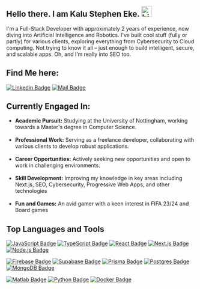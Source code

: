 ## Hello there. I am Kalu Stephen Eke. <img src="https://user-images.githubusercontent.com/1303154/88677602-1635ba80-d120-11ea-84d8-d263ba5fc3c0.gif" width="28px" height="28px" alt="hi">

I'm a Full-Stack Developer with approximately 2 years of experience, now diving into Artificial Intelligence and Robotics. I've built cool stuff (fully or partly) for various clients, exploring everything from Cybersecurity to Cloud computing. Not trying to know it all – just enough to build intelligent, secure, and scalable apps. Oh, and I’m really into SEO too.

 ## Find Me here:
 [![Linkedin Badge](https://img.shields.io/badge/-Stephen-0e76a8?style=flat&labelColor=0e76a8&logo=linkedin&logoColor=white)](https://www.linkedin.com/in/kalu-stephen-431882185) [![Mail Badge](https://img.shields.io/badge/-Stephen-c0392b?style=flat&labelColor=c0392b&logo=gmail&logoColor=white)](mailto:alphask37@gmail.com)

## Currently Engaged In:

- **Academic Pursuit:** Studying at the University of Nottingham, working towards a Master's degree in Computer Science. <br /><br /> 
- **Professional Work:** Serving as a freelance developer, collaborating with various clients to develop robust applications. <br /><br />
- **Career Opportunities:** Actively seeking new opportunities and open to work in challenging environments. <br /><br />
- **Skill Development:** Improving my knowledge in key areas including Next.js, SEO, Cybersecurity, Progressive Web Apps,  and other technologies <br /><br />
- **Fun and Games:** An avid gamer with a keen interest in FIFA 23/24 and Board games <br />


## Top Languages and Tools

[![JavaScript Badge](https://img.shields.io/badge/-JavaScript-F7DF1E?style=for-the-badge&logo=javascript&logoColor=black)](#)
[![TypeScript Badge](https://img.shields.io/badge/-TypeScript-3178C6?style=for-the-badge&logo=typescript&logoColor=white)](#)
[![React Badge](https://img.shields.io/badge/-React-61DAFB?style=for-the-badge&logo=react&logoColor=black)](#)
[![Next.js Badge](https://img.shields.io/badge/-Next.js-black?style=for-the-badge&logo=next.js&logoColor=white)](#)
[![Node.js Badge](https://img.shields.io/badge/-Node.js-339933?style=for-the-badge&logo=node.js&logoColor=white)](#)

[![Firebase Badge](https://img.shields.io/badge/-Firebase-FFCA28?style=for-the-badge&logo=firebase&logoColor=black)](#)
[![Supabase Badge](https://img.shields.io/badge/-Supabase-3ECF8E?style=for-the-badge&logo=supabase&logoColor=white)](#)
[![Prisma Badge](https://img.shields.io/badge/-Prisma-2D3748?style=for-the-badge&logo=prisma&logoColor=white)](#)
[![Postgres Badge](https://img.shields.io/badge/-PostgreSQL-336791?style=for-the-badge&logo=postgresql&logoColor=white)](#)
[![MongoDB Badge](https://img.shields.io/badge/-MongoDB-47A248?style=for-the-badge&logo=mongodb&logoColor=white)](#)

[![Matlab Badge](https://img.shields.io/badge/-Matlab-0076A8?style=for-the-badge&logo=mathworks&logoColor=white)](#)
[![Python Badge](https://img.shields.io/badge/-Python-3776AB?style=for-the-badge&logo=python&logoColor=white)](#)
[![Docker Badge](https://img.shields.io/badge/-Docker-2496ED?style=for-the-badge&logo=docker&logoColor=white)](#)

